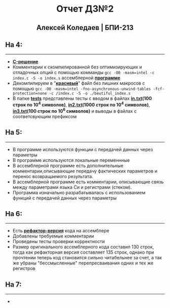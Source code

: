 # <center><strong> Отчет ДЗ№2 </strong></center>
## <center> Алексей Коледаев | БПИ-213 </center>

## На 4:
<hr/>

- **[C-решение](./index.c)**
- Комментарии к скомпилированной без оптимизирующих и отладочных опций с помощью комманды `gcc -O0 -masm=intel -c index.c -S -o index.s` ассемблерной __[программе](./index.s)__ 
- Декомпилируем в "**[красивый](./beautiful_index.s)**" файл без лишних макросов с помощью `gcc -O0 -masm=intel -fno-asynchronous-unwind-tables -fcf-protection=none -c /index.c -S -o ./beutiful_index.s`
- В папке **[tests](./tests/)** представлены тесты с вводом в файлах **[in.txt](./tests/in.txt)(100 строк по $10^4$ символов)**, **[in2.txt](./tests/in2.txt)(1000 строк по $10^4$ символов)**, **[in3.txt](./tests/in3.txt)(100 строк по $10^6$ символов)** и выводы в файлах с соответсвующим префиксом

## На 5:
<hr/>

- В программе используются функции с передачей данных через параметры 
- В программе используются локальные переменнные
- В ассемблерной программе есть дополнительные комментарии,описывающие передачу фактических параметров и перенос возвращаемого результата.
- В ассемблерной программе есть комментарии, описывающие связь между параметрами языка Си и регистрами (стеком).
- Программа изначально разрабатывалась с использованием функций с передачей данных через параметры

## На 6:
<hr/>

- Есть **[рефактор-версия](./beautiful_index_refactored.s)** кода на ассемблере
- Добавлены требуемые комментарии
- Проведены тесты проверки корректности
- Размер оригинального ассемблерного кода составил 130 строк, тогда как рефакторная версия составляет 135 строк, однако при прочтении теперь код становится сильно читабельнее за счет, а так же убраны "бессмысленные" перепресваивания одних и тех же регистров

## На 7:
<hr/>

- 